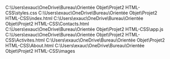 C:\Users\exauc\OneDrive\Bureau\Orientée Objet\Projet2 HTML-CSS\styles.css
C:\Users\exauc\OneDrive\Bureau\Orientée Objet\Projet2 HTML-CSS\index.html
C:\Users\exauc\OneDrive\Bureau\Orientée Objet\Projet2 HTML-CSS\Contacts.html
C:\Users\exauc\OneDrive\Bureau\Orientée Objet\Projet2 HTML-CSS\app.js
C:\Users\exauc\OneDrive\Bureau\Orientée Objet\Projet2 HTML-CSS\Activites.html
C:\Users\exauc\OneDrive\Bureau\Orientée Objet\Projet2 HTML-CSS\About.html
C:\Users\exauc\OneDrive\Bureau\Orientée Objet\Projet2 HTML-CSS\images
